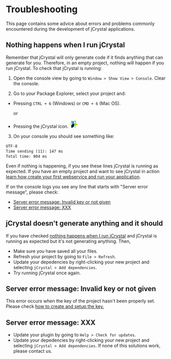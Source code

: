 # Troubleshooting

This page contains some advice about errors and problems commonly encountered during the development of jCrystal applications.

## Nothing happens when I run jCrystal

Remember that jCrystal will only generate code if it finds anything that can generate for you. Therefore, in an empty project, nothing will happen if you run jCrystal. 
To check that jCrystal is running:

1. Open the console view by going to `Window > Show View > Console`. Clear the console. 

2. Go to your Package Explorer, select your project and: 
- Pressing  `CTRL + 6` (Windows) or `CMD + 6` (Mac OS).

    or
- Pressing the jCrystal icon. <img src="../images/logo_min.png" alt="jCrystal Logo">

3. On your console you should see something like:

```
UTF-8
Time sending (11): 147 ms
Total time: 804 ms
```

Even if nothing is happening, if you see these lines jCrystal is running as expected. If you have an empty project and want to see jCrystal in action [learn how create your first webservice and run your application](run_test.md). 

If on the console logs you see any line that starts with "Server error message", please check: 
- [Server error message: Invalid key or not given](#server-error-message-invalid-key-or-not-given)
- [Server error message: XXX](#server-error-message-xxx)


## jCrystal doesn't generate anything and it should
If you have checked [nothing happens when I run jCrystal](#nothing-happens-when-i-run-jcrystal) and jCrystal is running as expected but it's not generating anything. Then,

- Make sure you have saved all your files.
- Refresh your project by going to `File > Refresh`.
- Update your depedencies by right-clicking your new project and selecting `jCrystal > Add dependencies`. 
- Try running jCrystal once again. 

## Server error message: Invalid key or not given
This error occurs when the key of the project hasn't been properly set. Please check [how to create and setup the key.](creating_app.md#create-and-setup-a-key)

## Server error message: XXX

- Update your plugin by going to `Help > Check for updates`.
- Update your depedencies by right-clicking your new project and selecting `jCrystal > Add dependencies`. 
If none of this solutions work, please contact us.
